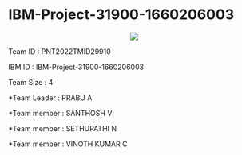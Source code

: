 # IBM-Project-31900-1660206003
<p align="center">
  <a href="https://github.com/IBM-EPBL/IBM-Project-31900-1660206003">
    <img src="http://ForTheBadge.com/images/badges/industry-specific-intelligent-fire-management-system.svg">

  </a>
</p>
 </p>
 Team ID : PNT2022TMID29910
 </p>
 IBM ID : IBM-Project-31900-1660206003</p>
 Team Size : 4 </p>
  *Team Leader : PRABU A </p>
  *Team member : SANTHOSH V </p>
  *Team member : SETHUPATHI N </p>
  *Team member : VINOTH KUMAR C </p>
 
